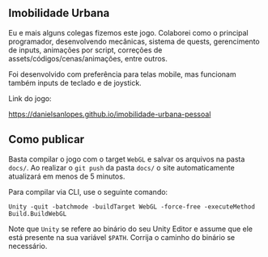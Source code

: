Imobilidade Urbana
---

Eu e mais alguns colegas fizemos este jogo. Colaborei como o principal programador, desenvolvendo mecânicas, sistema de quests, gerencimento de inputs, animações por script, correções de assets/códigos/cenas/animações, entre outros. 

Foi desenvolvido com preferência para telas mobile, mas funcionam também inputs de teclado e de joystick.

Link do jogo:

https://danielsanlopes.github.io/imobilidade-urbana-pessoal


## Como publicar

Basta compilar o jogo com o target `WebGL` e salvar os arquivos
na pasta `docs/`. Ao realizar o `git push` da pasta `docs/` o
site automaticamente atualizará em menos de 5 minutos.

Para compilar via CLI, use o seguinte comando:

```
Unity -quit -batchmode -buildTarget WebGL -force-free -executeMethod Build.BuildWebGL
```

Note que `Unity` se refere ao binário do seu Unity Editor e assume que ele está
presente na sua variável `$PATH`. Corrija o caminho do binário se necessário.


